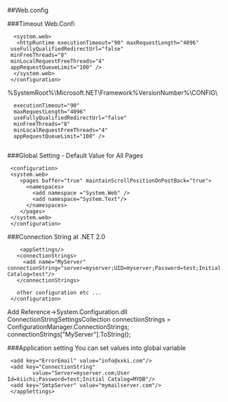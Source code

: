 
##Web.config

###Timeout
Web.Confi
```asp.net
  <system.web>
   <httpRuntime executionTimeout="90" maxRequestLength="4096"
 useFullyQualifiedRedirectUrl="false"
 minFreeThreads="8"
 minLocalRequestFreeThreads="4"
 appRequestQueueLimit="100" />
  </system.web>
 </configuration> 
 ```
%SystemRoot%\Microsoft.NET\Framework\%VersionNumber%\CONFIG\ 
```asp.net
  executionTimeout="90" 
  maxRequestLength="4096" 
  useFullyQualifiedRedirectUrl="false" 
  minFreeThreads="8" 
  minLocalRequestFreeThreads="4" 
  appRequestQueueLimit="100" />
 			
 ```

###Global Setting - Default Value for All Pages
```asp.net
 <configuration>
 <system.web>
    <pages buffer="true" maintainScrollPositionOnPostBack="true">
      <namespaces>
        <add namespace ="System.Web" />
        <add namespace="System.Text"/>
      </namespaces>
    </pages>  
 </system.web>
 </configuration>
 ```
###Connection String at .NET 2.0
```asp.net
 	<appSettings/>
   <connectionStrings>
     <add name="MyServer" connectionString="server=myserver;UID=myserver;Password=test;Initial Catalog=test"/>
   </connectionStrings>
   
   other configuration etc ...
 </configuration>
 ```
Add Reference->System.Configuration.dll
  ConnectionStringSettingsCollection connectionStrings = ConfigurationManager.ConnectionStrings;
  connectionStrings["MyServer"].ToString();

###Application setting
You can set values into global variable
```asp.net
 <add key="ErrorEmail" value="info@xxki.com"/>
 <add key="ConnectionString" 
        value="Server=myserver.com;User Id=kiichi;Password=test;Initial Catalog=MYDB"/>
 <add key="SmtpServer" value="mymailserver.com"/>
 </appSettings>
 ```
```asp.net
 ```


